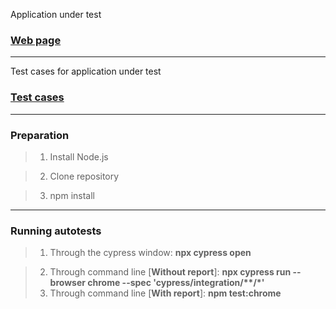 <p align=left>Application under test</p> 
<h3><a href=https://www.jbjs.org>Web page</a></h3>

---

<p align=left>Test cases for application under test</p> 
<h3><a href="https://docs.google.com/spreadsheets/d/1ZX4Y9XFqHSO4MV_kcBpCTez8pOSv1UxaI0ZXbQERITk/edit#gid=0">Test cases</a></h3>

---

<h3><strong>Preparation</strong></h3>

> 1. Install Node.js

> 2. Clone repository

> 3. npm install 

---

<h3><strong>Running autotests</strong></h3>

> 1. Through the cypress window: <strong>npx cypress open</strong>

> 2. Through command line [<strong>Without report</strong>]: <strong> npx cypress run --browser chrome --spec 'cypress/integration/**/*'</strong>
> 3. Through command line [<strong>With report</strong>]: <strong>npm test:chrome</strong>